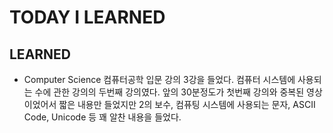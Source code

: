 # TODAY I LEARNED

## LEARNED

- Computer Science
  컴퓨터공학 입문 강의 3강을 들었다. 컴퓨터 시스템에 사용되는 수에 관한 강의의 두번째 강의였다. 앞의 30분정도가 첫번째 강의와 중복된 영상이었어서 짧은 내용만 들었지만 2의 보수, 컴퓨팅 시스템에 사용되는 문자, ASCII Code, Unicode 등 꽤 알찬 내용을 들었다.
